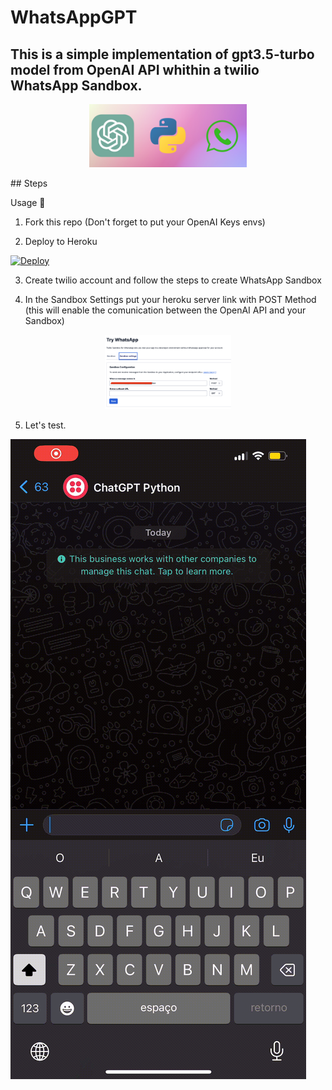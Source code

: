 # WhatsAppGPT

## This is a simple implementation of gpt3.5-turbo model from OpenAI API whithin a twilio WhatsApp Sandbox.

<div align="center">
<p>
    <a href="https://josebenitez.tech" target="_blank">
      <img width="50%" src="assets/banner.png"></a>
</p>
</div>
## Steps 

Usage :nut_and_bolt:

1. Fork this repo (Don't forget to put your OpenAI Keys envs)

2. Deploy to Heroku 

[![Deploy](https://www.herokucdn.com/deploy/button.svg)](https://heroku.com/deploy)

3. Create twilio account and follow the steps to create WhatsApp Sandbox

4. In the Sandbox Settings put your heroku server link with POST Method (this will enable the comunication between the OpenAI API and your Sandbox)

<div align="center">
<p>
    <a href="https://josebenitez.tech" target="_blank">
      <img width="40%" src="assets/sandbox_settings.png"></a>
</p>
</div>

5. Let's test.

![](assets/demo.gif)